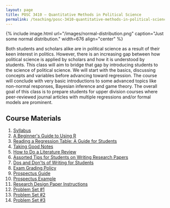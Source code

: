 ```yaml
---
layout: page
title: POSC 3410 – Quantitative Methods in Political Science
permalink: /teaching/posc-3410-quantitative-methods-in-political-science/
---
```


{% include image.html url="/images/normal-distribution.png" caption="Just some normal distribution." width=676 align="center" %}

Both students and scholars alike are in political science as a result of their keen interest in politics. However, there is an increasing gap between how political science is applied by scholars and how it is understood by students. This class will aim to bridge that gap by introducing students to the science of political science. We will start with the basics, discussing concepts and variables before advancing toward regression. The course will conclude with very basic introductions to some advanced topics like non-normal responses, Bayesian inference and game theory. The overall goal of this class is to prepare students for upper division courses where peer-reviewed journal articles with multiple regressions and/or formal models are prominent.

## Course Materials

1. [Syllabus](https://www.dropbox.com/s/ktbxnyagjhtelhg/posc3410-spring2016-syllabus.pdf?dl=0)
2. [A Beginner's Guide to Using R](/blog/2014/08/a-beginners-guide-to-using-r/)
3. [Reading a Regression Table: A Guide for Students](/blog/2014/08/reading-a-regression-table-a-guide-for-students/)
4. [Taking Good Notes](/blog/2014/09/taking-good-notes/)
5. [How to Do a Literature Review](/blog/2014/11/how-to-do-a-literature-review/)
6. [Assorted Tips for Students on Writing Research Papers](http://svmiller.com/blog/2015/12/assorted-tips-students-research-papers/)
7. [Dos and Don'ts of Writing for Students](/blog/2015/06/dos-and-donts-of-writing-for-students/)
8. [Exam Grading Policy](https://www.dropbox.com/s/apihjs7di81aqcv/svm-exam-grading-policy.pdf?dl=0)
9. [Prospectus Guide](https://www.dropbox.com/s/i2vzzg0vmy6ppw4/posc3410-prospectus-guide.pdf)
10. [Prospectus Example](https://www.dropbox.com/s/swrs77jawpxpec8/posc3410-prospectus-example.pdf?dl=0)
11. [Research Design Paper Instructions](https://www.dropbox.com/s/qhv4d4pjsk2rxgt/posc3410-research-design-paper-instructions.pdf?dl=0)
12. [Problem Set #1](https://www.dropbox.com/s/e8fet2519zuupcm/posc3410-hw1.pdf)
13. [Problem Set #2](https://www.dropbox.com/s/rhvcn7w21xs2b7f/posc3410-hw2.pdf)
14. [Problem Set #3](https://www.dropbox.com/s/bvu3wu457ueuyqx/posc3410-hw3.pdf)

<!-- 14. [Introduction](https://www.dropbox.com/s/jvfycushxgewhg6/posc3410-lecture-intro.pdf?dl=0)
15. [Statistics and Personal Experience](https://www.dropbox.com/s/bqwj62j8bw8rix3/posc3410-lecture-statistics-personal-experience.pdf?dl=0)
16. [The Research Process](https://www.dropbox.com/s/l2wz25xp460z0jw/posc3410-lecture-research-process.pdf?dl=0)
17. [Defining Concepts](https://www.dropbox.com/s/16nm3qevj61muo7/posc3410-lecture-defining-concepts.pdf?dl=0)
18. [Reliability and Validity](https://www.dropbox.com/s/er31mdox83m0zcm/posc3410-lecture-reliable-validity.pdf?dl=0)
19. [Defining and Measuring Variables](https://www.dropbox.com/s/fhytxm337ghnxv2/posc3410-lecture-defining-measuring-variables.pdf?dl=0)
20. [Central Tendency and Dispersion](https://www.dropbox.com/s/03f3mdeiv5mnscf/posc3410-lecture-central-tendency-dispersion.pdf?dl=0)
21. [Framing Hypotheses](https://www.dropbox.com/s/7dh17oyg1890yg8/posc3410-lecture-framing-hypotheses.pdf?dl=0)
22. [Making Comparisons](https://www.dropbox.com/s/0fsyb4w7qywlj83/posc3410-lecture-making-comparisons.pdf?dl=0)
23. [Midterm Review](https://www.dropbox.com/s/1emvye9lce3809d/posc3410-lecture-midterm-review.pdf?dl=0)
24. [Probability and Counting for Political Science](https://www.dropbox.com/s/7ndq1w8nijfth3b/posc3410-lecture-probability-1.pdf?dl=0)
25. [Probability Distributions and Functions](https://www.dropbox.com/s/ptkvzuutb7qu73z/posc3410-lecture-probability-2.pdf?dl=0)
26. [Random Sampling and Variation](https://www.dropbox.com/s/w4r7j3tpgkm440h/posc3410-lecture-random-sampling-variation.pdf?dl=0)
27. [Central Limit Theorem, Normal Distribution, and Inference](https://www.dropbox.com/s/xik3n8cs9xe9i5q/posc3410-lecture-clt-nd-inference.pdf?dl=0)
28. [Correlation and Linear Regression](https://www.dropbox.com/s/z7cbv9oqtvoguq8/posc3410-lecture-correlation-linear-regression.pdf?dl=0)
29. [Extending OLS: Fixed Effects and Controls](https://www.dropbox.com/s/01cqkqxzulwcp9s/posc3410-lecture-ols-fixed-effects-controls.pdf?dl=0)
30. [Logistic Regression](https://www.dropbox.com/s/zt99vce284gspux/posc3410-lecture-logistic-regression.pdf?dl=0)
31. [Bayesian Inference for Comparative Research](https://www.dropbox.com/s/kep6bxa3cvu7392/posc3410-lecture-westernjackman1994bicr.pdf?dl=0)
32. [Scaling by Two Standard Deviations](https://www.dropbox.com/s/t3mkketzgcfvzsn/posc3410-lecture-scaling-two-sds.pdf?dl=0)
33. [Post-estimation Simulation](https://www.dropbox.com/s/s1t8chisw756zwz/posc3410-lecture-post-estimation-simulation.pdf?dl=0)
34. [Growth in a Time of Debt (or a Workflow Gone Bad)](https://www.dropbox.com/s/9x2kxn9zt90i1ly/posc3410-lecture-reinhart-rogoff.pdf?dl=0)
35. [Final Review](https://www.dropbox.com/s/ta8mzlbm6jvdgto/posc3410-lecture-final-review.pdf?dl=0) -->